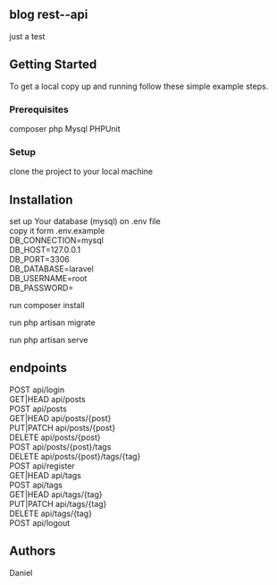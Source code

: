 ## blog rest--api 
just a test 
## Getting Started

To get a local copy up and running follow these simple example steps.

### Prerequisites
composer
php
Mysql
PHPUnit

### Setup

clone the project to your  local machine

## Installation 
set up Your database (mysql) on .env file<br>
            copy it form .env.example<br>
                DB_CONNECTION=mysql<br>
                DB_HOST=127.0.0.1<br>
                DB_PORT=3306<br>
                DB_DATABASE=laravel<br>
                DB_USERNAME=root<br>
                DB_PASSWORD= <br>

run composer install

run php artisan migrate

run php artisan serve
## endpoints

  POST            api/login <br>
  GET|HEAD        api/posts<br>
  POST            api/posts<br>
  GET|HEAD        api/posts/{post}<br>
  PUT|PATCH       api/posts/{post}<br>
  DELETE          api/posts/{post} <br>
  POST            api/posts/{post}/tags<br> 
  DELETE          api/posts/{post}/tags/{tag}<br>
  POST            api/register <br>
  GET|HEAD        api/tags <br>
  POST            api/tags<br>
  GET|HEAD        api/tags/{tag}<br>
  PUT|PATCH       api/tags/{tag}<br>
  DELETE          api/tags/{tag} <br>
  POST            api/logout <br>
## Authors
Daniel

